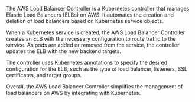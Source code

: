 The AWS Load Balancer Controller is a Kubernetes controller that manages Elastic Load Balancers (ELBs) on AWS. It automates the creation and deletion of load balancers based on Kubernetes service objects.

When a Kubernetes service is created, the AWS Load Balancer Controller creates an ELB with the necessary configuration to route traffic to the service. As pods are added or removed from the service, the controller updates the ELB with the new backend targets.

The controller uses Kubernetes annotations to specify the desired configuration for the ELB, such as the type of load balancer, listeners, SSL certificates, and target groups.

Overall, the AWS Load Balancer Controller simplifies the management of load balancers on AWS by integrating with Kubernetes.